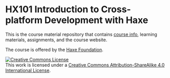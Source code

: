 # HX101 Introduction to Cross-platform Development with Haxe

This is the course material repository that contains [course info](course-overview.md), learning materials, assignments, and the course website. 

The course is offered by the [Haxe Foundation](https://haxe.org/foundation/).

<a rel="license" href="http://creativecommons.org/licenses/by-sa/4.0/"><img alt="Creative Commons License" style="border-width:0" src="https://i.creativecommons.org/l/by-sa/4.0/88x31.png" /></a><br />This work is licensed under a <a rel="license" href="http://creativecommons.org/licenses/by-sa/4.0/">Creative Commons Attribution-ShareAlike 4.0 International License</a>.